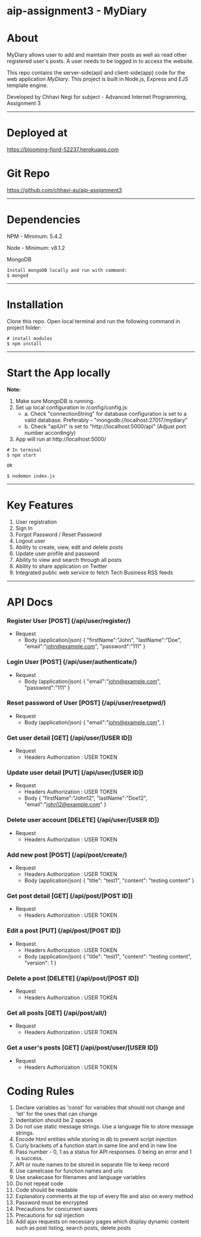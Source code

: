 # aip-assignment3 - MyDiary

# About

MyDiary allows user to add and maintain their posts as well as read other registered user's posts. A user needs to be logged in to access the website.

This repo contains the server-side(api) and client-side(app) code for the web application *MyDiary*. This project is built in Node.js, Express and EJS template engine.

Developed by Chhavi Negi for subject - Advanced Internet Programming, Assignment 3

-------------

# Deployed at

https://blooming-fjord-52237.herokuapp.com

# Git Repo

https://github.com/chhavi-au/aip-assignment3

-------------

# Dependencies
NPM - Minimum: 5.4.2

Node - Minimum: v8.1.2

MongoDB

```
Install mongoDB locally and run with command:
$ mongod

```
-------------

# Installation

Clone this repo. Open local terminal and run the following command in project folder:

```
# install modules
$ npm install 

```

-------------

# Start the App locally

**Note:** 
1. Make sure MongoDB is running.
2. Set up local configuration in /config/config.js:
    + a. Check "connectionString" for database configuration is set to a valid database.
       Preferably - "mongodb://localhost:27017/mydiary"
    + b. Check "apiUrl" is set to "http://localhost:5000/api" (Adjust port number accordingly)
3. App will run at http://localhost:5000/

```
# In terminal
$ npm start

OR

$ nodemon index.js
```

-------------

# Key Features
1. User registration
2. Sign In
3. Forgot Password / Reset Password
4. Logout user
5. Ability to create, view, edit and delete posts
6. Update user profile and password
7. Ability to view and search through all posts
8. Ability to share application on Twitter
9. Integrated public web service to fetch Tech Business RSS feeds

-------------

# API Docs

### Register User [POST] (/api/user/register/)
+ Request
    + Body (application/json)
    {
        "firstName":"John",
        "lastName":"Doe",
        "email":"john@example.com",
        "password":"111"
    }
    
### Login User [POST] (/api/user/authenticate/)
+ Request
    + Body (application/json)
    {
        "email":"john@example.com",
        "password":"111"
    }
    
    
### Reset password of User [POST] (/api/user/resetpwd/)
+ Request
    + Body (application/json)
    {
        "email":"john@example.com",
    }

### Get user detail [GET] (/api/user/[USER ID])
+ Request
    + Headers
      Authorization : USER TOKEN

### Update user detail [PUT] (/api/user/[USER ID])
+ Request
    + Headers
      Authorization : USER TOKEN
    + Body
    {
        "firstName":"John12",
        "lastName":"Doe12",
        "email":"john12@example.com"
    }    

### Delete user account [DELETE] (/api/user/[USER ID])
+ Request
    + Headers
      Authorization : USER TOKEN
  
### Add new post [POST] (/api/post/create/)
+ Request
    + Headers
      Authorization : USER TOKEN
    + Body (application/json)
    {
      "title": "test1",
      "content": "testing content"
    }

### Get post detail [GET] (/api/post/[POST ID])
+ Request
    + Headers
      Authorization : USER TOKEN
 
### Edit a post [PUT] (/api/post/[POST ID])
+ Request
    + Headers
      Authorization : USER TOKEN
    + Body (application/json)
    {
      "title": "test1",
      "content": "testing content",
      "version": 1
    }

### Delete a post [DELETE] (/api/post/[POST ID])
+ Request
    + Headers
      Authorization : USER TOKEN

### Get all posts [GET] (/api/post/all/)
+ Request
    + Headers
      Authorization : USER TOKEN

### Get a user's posts [GET] (/api/post/user/[USER ID])
+ Request
    + Headers
      Authorization : USER TOKEN
    

# Coding Rules
1. Declare variables as 'const' for variables that should not change and 'let' for the ones that can change
2. Indentation should be 2 spaces
3. Do not use static message strings. Use a language file to store message strings.
4. Encode html entities while storing in db to prevent script injection
5. Curly brackets of a function start in same line and end in new line
6. Pass number - 0, 1 as a status for API responses. 0 being an error and 1 is success.
7. API or route names to be stored in separate file to keep record
8. Use camelcase for function names and uris
9. Use snakecase for filenames and language variables
10. Do not repeat code
11. Code should be readable
12. Explanatory comments at the top of every file and also on every method
13. Password must be encrypted
14. Precautions for concurrent saves
15. Precautions for sql injection
16. Add ajax requests on necessary pages which display dynamic content such as post listing, search posts, delete posts